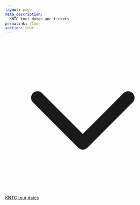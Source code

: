 ```yaml
---
layout: page
meta_description: |
  KNTC tour dates and tickets
permalink: /tour
section: tour
---
```


<div class="h-screen bg-fixed bg-cover bg-center anim--cascad" data-animate="" style="background-image: url(assets/images/tour.jpg)">
  <div class="absolute top-0 left-0 right-0 bottom-0 w-full h-full bg-black opacity-30"></div>
  <div class="absolute text-white mx-auto pb-5 w-full flex justify-center bottom-0 anim-fade-up">
    <svg xmlns="http://www.w3.org/2000/svg" class="h-12 animate-bounce" fill="none" viewBox="0 0 24 24" stroke="currentColor">
      <path stroke-linecap="round" stroke-linejoin="round" stroke-width="2" d="M19 9l-7 7-7-7" />
    </svg>
  </div>
</div>

<div class="container max-w-5xl my-24 mx-auto sm:px-5 anim--cascad" data-animate="">
  <div class="sm:bg-white sm:shadow sm:rounded-lg anim-fade-up">
    <a href="https://www.songkick.com/artists/9488549" class="songkick-widget" data-theme="light" data-track-button="on" data-detect-style="true" data-background-color="transparent" data-locale="en">KNTC tour dates</a>
    <script src="//widget.songkick.com/9488549/widget.js"></script>
  </div>
</div>
